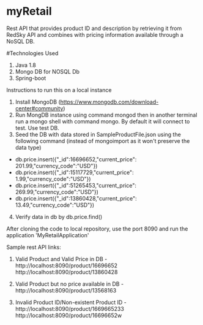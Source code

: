 # myRetail 

Rest API that provides product ID and description by retrieving it from RedSky API and combines with pricing information available through a NoSQL DB.

#Technologies Used
1. Java 1.8
2. Mongo DB for NOSQL Db
3. Spring-boot

Instructions to run this on a local instance 
1. Install MongoDB (https://www.mongodb.com/download-center#community)
2. Run MongDB instance using command mongod then in another terminal run a mongo shell with command mongo. By default it will connect to test. Use test DB.
3. Seed the DB with data stored in SampleProductFile.json using the following command (instead of mongoimport as it won't preserve the data type)
  - db.price.insert({"_id":16696652,"current_price": 201.99,"currency_code":"USD"})
  - db.price.insert({"_id":15117729,"current_price": 1.99,"currency_code":"USD"})
  - db.price.insert({"_id":51265453,"current_price": 269.99,"currency_code":"USD"})
  - db.price.insert({"_id":13860428,"current_price": 13.49,"currency_code":"USD"})

4. Verify data in db by db.price.find()

After cloning the code to local repository, use the port 8090 and run the application 'MyRetailApplication'

Sample rest API links:

1. Valid Product and Valid Price in DB - <br>
http://localhost:8090/product/16696652 <br>
http://localhost:8090/product/13860428
   
2. Valid Product but no price available in DB - <br>
http://localhost:8090/product/13568163
  
3. Invalid Product ID/Non-existent Product ID -<br>
http://localhost:8090/product/1669665233 <br>
http://localhost:8090/product/16696652w

